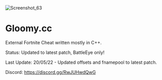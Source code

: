 ![Screenshot_63](https://user-images.githubusercontent.com/70964202/166455725-1a07a847-6e47-4fc4-985d-ca6a3eacab69.png)

# Gloomy.cc

External Fortnite Cheat written mostly in C++.

Status: Updated to latest patch, BattleEye only!

Last Update: 20/05/22 - Updated offsets and fnamepool to latest patch.

Discord: https://discord.gg/RwJUHwdQwG
